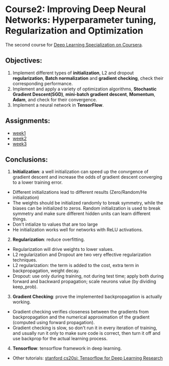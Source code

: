 # Course2: Improving Deep Neural Networks: Hyperparameter tuning, Regularization and Optimization
The second course for [Deep Learning Specialization on Coursera](https://www.coursera.org/specializations/deep-learning).


## Objectives:

1. Implement different types of **initialization**, L2 and dropout **regularization**, **Batch normalization** and **gradient checking**, check their corresponding performance.
2. Implement and apply a variety of optimization algorithms, **Stochastic Gradient Descent(SGD)**, **mini-batch gradient descent**, **Momentum**, **Adam**, and check for their convergence. 
3. Implement a neural network in **TensorFlow**. 

## Assignments:

* [week1](https://github.com/zyunsg/deep-learning/tree/master/course2/week1) 
* [week2](https://github.com/zyunsg/deep-learning/tree/master/course2/week2)
* [week3](https://github.com/zyunsg/deep-learning/tree/master/course2/week3)

## Conclusions:

  1. **Initialization**: a well initialization can speed up the convrgence of gradient descent and increase the odds of gradient descent converging to a lower training error.
   * Different initializations lead to different results (Zero/Random/He initialization)
   * The weights should be initialized randomly to break symmetry, while the biases can be initialized to zeros. Random initialization is used to break symmetry and make sure different hidden units can learn different things.
   * Don't intialize to values that are too large
   * He initialization works well for networks with ReLU activations. 
  2. **Regularization**: reduce overfitting.
   * Regularization will drive weights to lower values.
   * L2 regularization and Dropout are two very effective regularization techniques.
   * L2 regularization: the term is added to the cost, extra term in backpropagation, weight decay.
   * Dropout: use only during training, not during test time; apply both during forward and backward propagation; scale neurons value (by dividing keep_prob).
  
  3. **Gradient Checking**: prove the implemented backpropagation is actually working.
   * Gradient checking verifies closeness between the gradients from backpropagation and the numerical approximation of the gradient (computed using forward propagation).
   * Gradient checking is slow, so don't run it in every iteration of training, and usually run it only to make sure code is correct, then turn it off and use backprop for the actual learning process.

  4. **Tensorflow**: tensorflow framework in deep learning.
   * Other tutorials: [stanford cs20si: Tensorflow for Deep Learning Research](https://web.stanford.edu/class/cs20si/)



